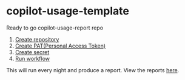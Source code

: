 # copilot-usage-template
Ready to go copilot-usage-report repo

1. [Create repository](https://github.com/new?template_name=copilot-usage-template&template_owner=austenstone)
2. [Create PAT(Personal Access Token)](https://github.com/settings/tokens/new?scopes=admin:org)
3. [Create secret](../../settings/secrets/actions/new)
4. [Run workflow](actions/workflows/copilot-usage.yml)

This will run every night and produce a report. View the reports [here](actions/workflows/copilot-usage.yml).
